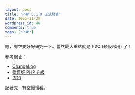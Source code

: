 ```yaml
---
layout: post
title: 'PHP 5.1.0 正式發表'
date: 2005-11-28
wordpress_id: 48
comments: true
tags: ["PHP"]
---
```


嗯，有空要好好研究一下。當然最大重點就是 PDO (預設啟用) 了！

參考網址：

* [ChangeLog](http://www.php.net/ChangeLog-5.php)
* [從舊版 PHP 升級](http://www.php.net/README_UPGRADE_51.php)
* [PDO](http://www.php.net/manual/en/ref.pdo.php)


記著先，有空慢慢看。
